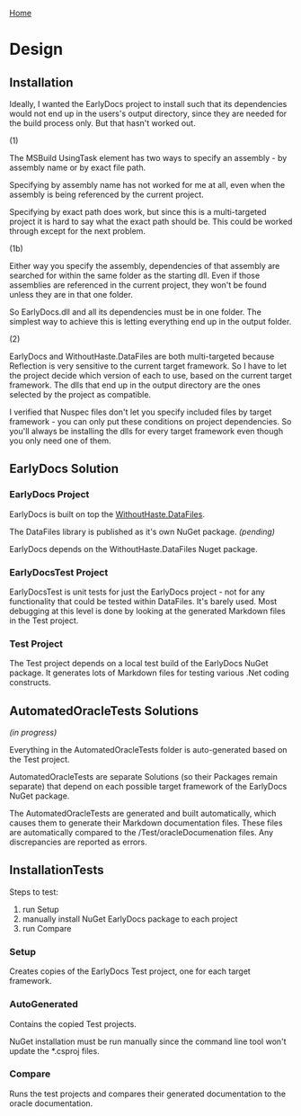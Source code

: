 [Home](README.md)

# Design

## Installation

Ideally, I wanted the EarlyDocs project to install such that its dependencies would not end up in the users's output directory, since they are needed for the build process only. But that hasn't worked out.

(1)

The MSBuild UsingTask element has two ways to specify an assembly - by assembly name or by exact file path.

Specifying by assembly name has not worked for me at all, even when the assembly is being referenced by the current project.

Specifying by exact path does work, but since this is a multi-targeted project it is hard to say what the exact path should be. This could be worked through except for the next problem.

(1b)

Either way you specify the assembly, dependencies of that assembly are searched for within the same folder as the starting dll. Even if those assemblies are referenced in the current project, they won't be found unless they are in that one folder.

So EarlyDocs.dll and all its dependencies must be in one folder. The simplest way to achieve this is letting everything end up in the output folder.

(2)

EarlyDocs and WithoutHaste.DataFiles are both multi-targeted because Reflection is very sensitive to the current target framework. So I have to let the project decide which version of each to use, based on the current target framework. The dlls that end up in the output directory are the ones selected by the project as compatible.

I verified that Nuspec files don't let you specify included files by target framework - you can only put these conditions on project dependencies. So you'll always be installing the dlls for every target framework even though you only need one of them.

## EarlyDocs Solution

### EarlyDocs Project

EarlyDocs is built on top the [WithoutHaste.DataFiles](https://github.com/WithoutHaste/WithoutHaste.DataFiles).

The DataFiles library is published as it's own NuGet package. _(pending)_

EarlyDocs depends on the WithoutHaste.DataFiles Nuget package.

### EarlyDocsTest Project

EarlyDocsTest is unit tests for just the EarlyDocs project - not for any functionality that could be tested within DataFiles. It's barely used. Most debugging at this level is done by looking at the generated Markdown files in the Test project.

### Test Project

The Test project depends on a local test build of the EarlyDocs NuGet package. It generates lots of Markdown files for testing various .Net coding constructs.

## AutomatedOracleTests Solutions

_(in progress)_  

Everything in the AutomatedOracleTests folder is auto-generated based on the Test project.

AutomatedOracleTests are separate Solutions (so their Packages remain separate) that depend on each possible target framework of the EarlyDocs NuGet package.

The AutomatedOracleTests are generated and built automatically, which causes them to generate their Markdown documentation files. These files are automatically compared to the /Test/oracleDocumenation files. Any discrepancies are reported as errors.

## InstallationTests

Steps to test:  
1) run Setup  
2) manually install NuGet EarlyDocs package to each project  
3) run Compare

### Setup

Creates copies of the EarlyDocs Test project, one for each target framework.

### AutoGenerated

Contains the copied Test projects.

NuGet installation must be run manually since the command line tool won't update the *.csproj files.

### Compare

Runs the test projects and compares their generated documentation to the oracle documentation.
